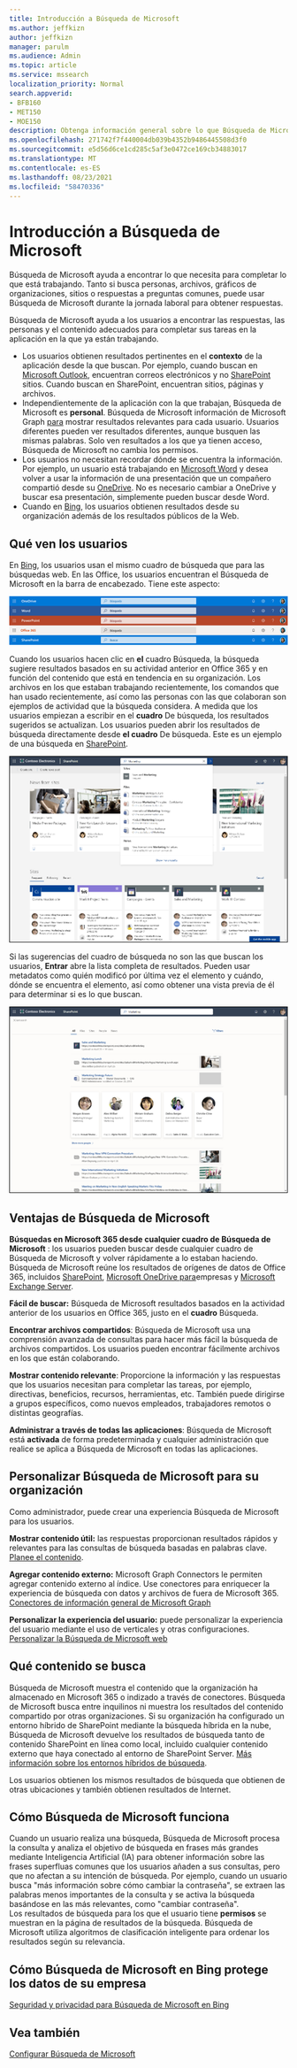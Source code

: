 ```yaml
---
title: Introducción a Búsqueda de Microsoft
ms.author: jeffkizn
author: jeffkizn
manager: parulm
ms.audience: Admin
ms.topic: article
ms.service: mssearch
localization_priority: Normal
search.appverid:
- BFB160
- MET150
- MOE150
description: Obtenga información general sobre lo que Búsqueda de Microsoft, sus ventajas y qué aplicaciones admiten Búsqueda de Microsoft.
ms.openlocfilehash: 271742f7f440004db039b4352b9486445508d3f0
ms.sourcegitcommit: e5d56d6ce1cd285c5af3e0472ce169cb34883017
ms.translationtype: MT
ms.contentlocale: es-ES
ms.lasthandoff: 08/23/2021
ms.locfileid: "58470336"
---
```

# <a name="overview-of-microsoft-search"></a>Introducción a Búsqueda de Microsoft

Búsqueda de Microsoft ayuda a encontrar lo que necesita para completar lo que está trabajando. Tanto si busca personas, archivos, gráficos de organizaciones, sitios o respuestas a preguntas comunes, puede usar Búsqueda de Microsoft durante la jornada laboral para obtener respuestas.

Búsqueda de Microsoft ayuda a los usuarios a encontrar las respuestas, las personas y el contenido adecuados para completar sus tareas en la aplicación en la que ya están trabajando.

- Los usuarios obtienen resultados pertinentes en el **contexto** de la aplicación desde la que buscan. Por ejemplo, cuando buscan en [Microsoft Outlook](https://www.microsoft.com/outlook), encuentran correos electrónicos y no [SharePoint](http://sharepoint.com/) sitios. Cuando buscan en SharePoint, encuentran sitios, páginas y archivos.
- Independientemente de la aplicación con la que trabajan, Búsqueda de Microsoft es **personal**. Búsqueda de Microsoft información de Microsoft Graph [para](https://developer.microsoft.com/graph/) mostrar resultados relevantes para cada usuario. Usuarios diferentes pueden ver resultados diferentes, aunque busquen las mismas palabras. Solo ven resultados a los que ya tienen acceso, Búsqueda de Microsoft no cambia los permisos.
- Los usuarios no necesitan recordar dónde se encuentra la información. Por ejemplo, un usuario está trabajando en [Microsoft Word](https://products.office.com/word) y desea volver a usar la información de una presentación que un compañero compartió desde su [OneDrive](https://onedrive.live.com/about/). No es necesario cambiar a OneDrive y buscar esa presentación, simplemente pueden buscar desde Word.
- Cuando en [Bing](https://bing.com), los usuarios obtienen resultados desde su organización además de los resultados públicos de la Web.

## <a name="what-users-see"></a>Qué ven los usuarios

En [Bing](https://bing.com), los usuarios usan el mismo cuadro de búsqueda que para las búsquedas web. En las Office, los usuarios encuentran el Búsqueda de Microsoft en la barra de encabezado. Tiene este aspecto:

![Capturas de pantalla de las ventanas de la aplicación Búsqueda de Microsoft cuadro en la barra de encabezado.](media/Headings_520.png)

Cuando los usuarios hacen clic en **el** cuadro Búsqueda, la búsqueda sugiere resultados basados en su actividad anterior en Office 365 y en función del contenido que está en tendencia en su organización. Los archivos en los que estaban trabajando recientemente, los comandos que han usado recientemente, así como las personas con las que colaboran son ejemplos de actividad que la búsqueda considera. A medida que los usuarios empiezan a escribir en el **cuadro** De búsqueda, los resultados sugeridos se actualizan. Los usuarios pueden abrir los resultados de búsqueda directamente desde **el cuadro** De búsqueda. Este es un ejemplo de una búsqueda en [SharePoint](http://sharepoint.com/).

![Capturas de pantalla del Búsqueda de Microsoft con una consulta y resultados sugeridos.](media/SERP_text_520.png)

Si las sugerencias del cuadro de búsqueda no son las que buscan los usuarios, **Entrar** abre la lista completa de resultados. Pueden usar metadatos como quién modificó por última vez el elemento y cuándo, dónde se encuentra el elemento, así como obtener una vista previa de él para determinar si es lo que buscan.

![Capturas de pantalla de la Búsqueda de Microsoft de resultados.](media/search_box.png)

## <a name="benefits-of-microsoft-search"></a>Ventajas de Búsqueda de Microsoft

**Búsquedas en Microsoft 365 desde cualquier cuadro de Búsqueda de Microsoft** : los usuarios pueden buscar desde cualquier cuadro de Búsqueda de Microsoft y volver rápidamente a lo estaban haciendo. Búsqueda de Microsoft reúne los resultados de orígenes de datos de Office 365, incluidos [SharePoint](http://sharepoint.com/), [Microsoft OneDrive para](https://onedrive.live.com/about/business/)empresas y [Microsoft Exchange Server](https://products.office.com/exchange/microsoft-exchange-server).

**Fácil de buscar:** Búsqueda de Microsoft resultados basados en la actividad anterior de los usuarios en Office 365, justo en el **cuadro** Búsqueda.

**Encontrar archivos compartidos**: Búsqueda de Microsoft usa una comprensión avanzada de consultas para hacer más fácil la búsqueda de archivos compartidos. Los usuarios pueden encontrar fácilmente archivos en los que están colaborando.

**Mostrar contenido relevante**: Proporcione la información y las respuestas que los usuarios necesitan para completar las tareas, por ejemplo, directivas, beneficios, recursos, herramientas, etc. También puede dirigirse a grupos específicos, como nuevos empleados, trabajadores remotos o distintas geografías.

**Administrar a través de todas las aplicaciones**: Búsqueda de Microsoft está **activada** de forma predeterminada y cualquier administración que realice se aplica a Búsqueda de Microsoft en todas las aplicaciones.

## <a name="tailoring-microsoft-search-to-your-organization"></a>Personalizar Búsqueda de Microsoft para su organización

Como administrador, puede crear una experiencia Búsqueda de Microsoft para los usuarios.

**Mostrar contenido útil:** las respuestas proporcionan resultados rápidos y relevantes para las consultas de búsqueda basadas en palabras clave. [Planee el contenido](plan-your-content.md).

**Agregar contenido externo:** Microsoft Graph Connectors le permiten agregar contenido externo al índice. Use conectores para enriquecer la experiencia de búsqueda con datos y archivos de fuera de Microsoft 365. [Conectores de información general de Microsoft Graph](connectors-overview.md)

**Personalizar la experiencia del usuario:** puede personalizar la experiencia del usuario mediante el uso de verticales y otras configuraciones. [Personalizar la Búsqueda de Microsoft web](customize-search-page.md)

## <a name="what-content-is-searched"></a>Qué contenido se busca

Búsqueda de Microsoft muestra el contenido que la organización ha almacenado en Microsoft 365 o indizado a través de conectores. Búsqueda de Microsoft busca entre inquilinos ni muestra los resultados del contenido compartido por otras organizaciones. Si su organización ha configurado un entorno híbrido de SharePoint mediante la búsqueda híbrida en la nube, Búsqueda de Microsoft devuelve los resultados de búsqueda tanto de contenido SharePoint en línea como local, incluido cualquier contenido externo que haya conectado al entorno de SharePoint Server. [Más información sobre los entornos híbridos de búsqueda](/sharepoint/hybrid/learn-about-cloud-hybrid-search-for-sharepoint).

Los usuarios obtienen los mismos resultados de búsqueda que obtienen de otras ubicaciones y también obtienen resultados de Internet.

## <a name="how-microsoft-search-works"></a>Cómo Búsqueda de Microsoft funciona

Cuando un usuario realiza una búsqueda, Búsqueda de Microsoft procesa la consulta y analiza el objetivo de búsqueda en frases más grandes mediante Inteligencia Artificial (IA) para obtener información sobre las frases superfluas comunes que los usuarios añaden a sus consultas, pero que no afectan a su intención de búsqueda. Por ejemplo, cuando un usuario busca "más información sobre cómo cambiar la contraseña", se extraen las palabras menos importantes de la consulta y se activa la búsqueda basándose en las más relevantes, como "cambiar contraseña".  
Los resultados de búsqueda para los que el usuario tiene **permisos** se muestran en la página de resultados de la búsqueda. Búsqueda de Microsoft utiliza algoritmos de clasificación inteligente para ordenar los resultados según su relevancia.

## <a name="how-microsoft-search-in-bing-protects-your-company-data"></a>Cómo Búsqueda de Microsoft en Bing protege los datos de su empresa

[Seguridad y privacidad para Búsqueda de Microsoft en Bing](security-for-search.md)

## <a name="see-also"></a>Vea también

[Configurar Búsqueda de Microsoft](setup-microsoft-search.md)
